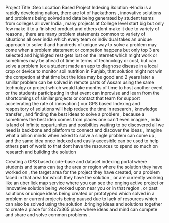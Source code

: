 Project Title :Geo Location Based Project Indexing Solution
 ->India is a rapidly developing nation, there are lot of hackathons , innovative solutions  and problems being solved and data being generated  by student teams from colleges all over India , many projects at College level  start big but only few make it to a finished product and others dont make it due to variety of reasons ,  there are many problem statements common to variety of situations all over india which every team or individual takes an unique approach to solve it and hundreds of unique way to solve a problem may come when a problem statement or competion happens but only top 3 are selected and highligted rest gets lost on the internet which might work or sometimes may be ahead of time in terms of technology or cost, but can solve a problem (ex a student made an app to diagnose disease in a local  crop or device to monitor soil nutrition in Punjab, that solution might not win the competion at that time but the idea may be good and 2 years later a smillar problem can be solved in remote parts of Assam using the same technolgy or project which would take months of time to host another event or the students participating in that event can inprovise and learn from the shortcomings of similar projects or contact that team for support accelerating the rate of innovation  ) our GPS based Indexing and respository of solutions will help reduce the time in research , knowledge transfer , and finding the best ideas to solve a problem  , because a sometimes the best idea comes from places one can't even imagine , india is land of infinite oppurtunites and posibilties waiting to be discovered all we need is backbone and platform to connect and discover the ideas , Imagine what a billion minds when asked to solve a single problem can come up , and the same idea once indexed and easily accesible can be used to help others part of world to that dont have the resources to spend so much on research and building the solution 

 Creating a GPS based  code-base and dataset indexing  portal where students and teams can tag the area or region where the solution they have worked on , the target area for the project they have created, or a problem faced in that area for which they have the solution  , or are currently working like an uber liek map service where you can see the onging active project or innovative solution being worked upon near you or in that region , or past solutions or unique ideas being created or prototyped which solved in a problem or current projects being paused due to lack of resources which can also be solved using the solution .bringing ideas and solutions together to create a place for 24x7x365 place where ideas and mind can compete and share and solve common problems .